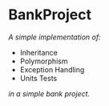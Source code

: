 # BankProject

*A simple implementation of:*

- Inheritance
- Polymorphism
- Exception Handling
- Units Tests

*in a simple bank project.*